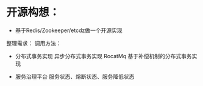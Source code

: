 # 开源构想：
- 基于Redis/Zookeeper/etcdz做一个开源实现

整理需求：
调用方法：


- 分布式事务实现
异步分布式事务实现 RocatMq
基于补偿机制的分布式事务实现


- 服务治理平台
服务状态、熔断状态、服务降低状态

